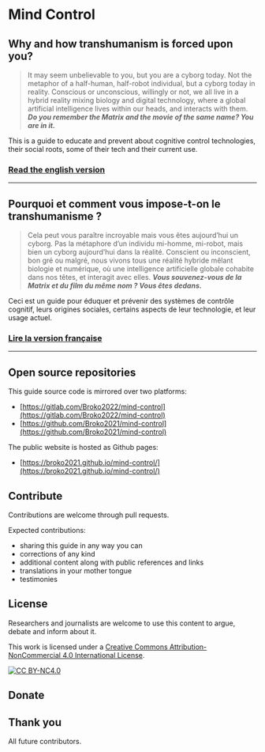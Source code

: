 # Mind Control

## Why and how transhumanism is forced upon you?

> It may seem unbelievable to you, but you are a cyborg today. Not the metaphor of a half-human, half-robot individual, but a cyborg today in reality. Conscious or unconscious, willingly or not, we all live in a hybrid reality mixing biology and digital technology, where a global artificial intelligence lives within our heads, and interacts with them. ***Do you remember the Matrix and the movie of the same name? You are in it.***

This is a guide to educate and prevent about cognitive control technologies, their social roots, some of their tech and their current use.

### [Read the english version](2021-Mind_Control-EN.md)
---

## Pourquoi et comment vous impose-t-on le transhumanisme ? 

> Cela peut vous paraître incroyable mais vous êtes aujourd’hui un cyborg. Pas la métaphore d’un individu mi-homme, mi-robot, mais bien un cyborg aujourd’hui dans la réalité. Conscient ou inconscient, bon gré ou malgré, nous vivons tous une réalité hybride mêlant biologie et numérique, où une intelligence artificielle globale cohabite dans nos têtes, et interagit avec elles. ***Vous souvenez-vous de la Matrix et du film du même nom ? Vous êtes dedans.***

Ceci est un guide pour éduquer et prévenir des systèmes de contrôle cognitif, leurs origines sociales, certains aspects de leur technologie, et leur usage actuel.

### [Lire la version française](2021-Mind_Control-FR.md)

---

## Open source repositories

This guide source code is mirrored over two platforms:
- [https://gitlab.com/Broko2022/mind-control](https://gitlab.com/Broko2022/mind-control)
- [https://github.com/Broko2021/mind-control](https://github.com/Broko2021/mind-control)

The public website is hosted as Github pages:
- [https://broko2021.github.io/mind-control/](https://broko2021.github.io/mind-control/)

## Contribute

Contributions are welcome through pull requests.

Expected contributions:
- sharing this guide in any way you can
- corrections of any kind
- additional content along with public references and links
- translations in your mother tongue
- testimonies

## License

Researchers and journalists are welcome to use this content to argue, debate and inform about it.

This work is licensed under a [Creative Commons Attribution-NonCommercial 4.0 International License][cc-by-nc].

[![CC BY-NC4.0][cc-by-nc-shield]][cc-by-nc]

[cc-by-nc]: http://creativecommons.org/licenses/by-nc/4.0/
[cc-by-nc-image]: https://i.creativecommons.org/l/by-nc/4.0/88x31.png
[cc-by-nc-shield]: https://i.creativecommons.org/l/by-nc/4.0/88x31.png

## Donate

## Thank you

All future contributors.